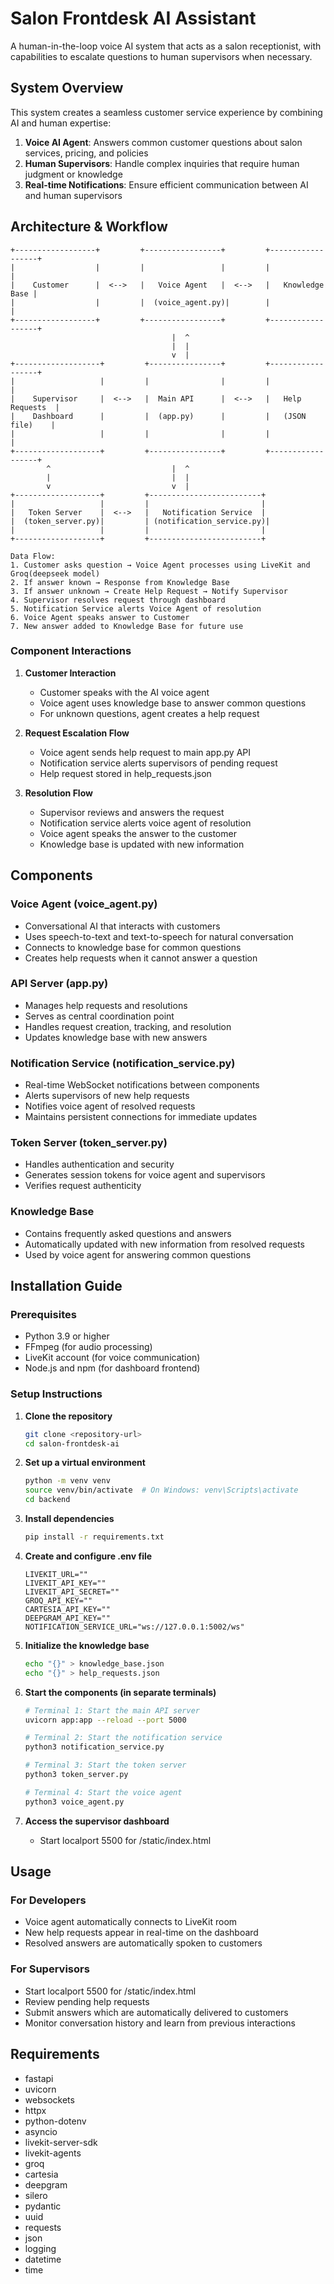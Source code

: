 # Salon Frontdesk AI Assistant

A human-in-the-loop voice AI system that acts as a salon receptionist, with capabilities to escalate questions to human supervisors when necessary.

## System Overview

This system creates a seamless customer service experience by combining AI and human expertise:

1. **Voice AI Agent**: Answers common customer questions about salon services, pricing, and policies
2. **Human Supervisors**: Handle complex inquiries that require human judgment or knowledge
3. **Real-time Notifications**: Ensure efficient communication between AI and human supervisors

## Architecture & Workflow

```
+------------------+         +-----------------+         +------------------+
|                  |         |                 |         |                  |
|    Customer      |  <-->   |   Voice Agent   |  <-->   |   Knowledge Base |
|                  |         |  (voice_agent.py)|        |                  |
+------------------+         +-----------------+         +------------------+
                                    |  ^
                                    |  |
                                    v  |
+-------------------+         +----------------+         +------------------+
|                   |         |                |         |                  |
|    Supervisor     |  <-->   |  Main API      |  <-->   |   Help Requests  |
|    Dashboard      |         |  (app.py)      |         |   (JSON file)    |
|                   |         |                |         |                  |
+-------------------+         +----------------+         +------------------+
        ^                           |  ^
        |                           |  |
        v                           v  |
+-------------------+         +-------------------------+
|                   |         |                         |
|   Token Server    |  <-->   |   Notification Service  |
|  (token_server.py)|         | (notification_service.py)|
|                   |         |                         |
+-------------------+         +-------------------------+

Data Flow:
1. Customer asks question → Voice Agent processes using LiveKit and Groq(deepseek model)
2. If answer known → Response from Knowledge Base
3. If answer unknown → Create Help Request → Notify Supervisor
4. Supervisor resolves request through dashboard
5. Notification Service alerts Voice Agent of resolution
6. Voice Agent speaks answer to Customer
7. New answer added to Knowledge Base for future use
```

### Component Interactions

1. **Customer Interaction**
   - Customer speaks with the AI voice agent
   - Voice agent uses knowledge base to answer common questions
   - For unknown questions, agent creates a help request

2. **Request Escalation Flow**
   - Voice agent sends help request to main app.py API
   - Notification service alerts supervisors of pending request
   - Help request stored in help_requests.json

3. **Resolution Flow**
   - Supervisor reviews and answers the request
   - Notification service alerts voice agent of resolution
   - Voice agent speaks the answer to the customer
   - Knowledge base is updated with new information

## Components

### Voice Agent (voice_agent.py)
- Conversational AI that interacts with customers
- Uses speech-to-text and text-to-speech for natural conversation
- Connects to knowledge base for common questions
- Creates help requests when it cannot answer a question

### API Server (app.py)
- Manages help requests and resolutions
- Serves as central coordination point
- Handles request creation, tracking, and resolution
- Updates knowledge base with new answers

### Notification Service (notification_service.py)
- Real-time WebSocket notifications between components
- Alerts supervisors of new help requests
- Notifies voice agent of resolved requests
- Maintains persistent connections for immediate updates

### Token Server (token_server.py)
- Handles authentication and security
- Generates session tokens for voice agent and supervisors
- Verifies request authenticity

### Knowledge Base
- Contains frequently asked questions and answers
- Automatically updated with new information from resolved requests
- Used by voice agent for answering common questions

## Installation Guide

### Prerequisites
- Python 3.9 or higher
- FFmpeg (for audio processing)
- LiveKit account (for voice communication)
- Node.js and npm (for dashboard frontend)

### Setup Instructions

1. **Clone the repository**
   ```bash
   git clone <repository-url>
   cd salon-frontdesk-ai
   ```

2. **Set up a virtual environment**
   ```bash
   python -m venv venv
   source venv/bin/activate  # On Windows: venv\Scripts\activate
   cd backend
   ```

3. **Install dependencies**
   ```bash
   pip install -r requirements.txt
   ```

4. **Create and configure .env file**
   ```
   LIVEKIT_URL=""
   LIVEKIT_API_KEY=""
   LIVEKIT_API_SECRET=""
   GROQ_API_KEY=""
   CARTESIA_API_KEY=""
   DEEPGRAM_API_KEY=""
   NOTIFICATION_SERVICE_URL="ws://127.0.0.1:5002/ws"
   ```

5. **Initialize the knowledge base**
   ```bash
   echo "{}" > knowledge_base.json
   echo "{}" > help_requests.json
   ```

6. **Start the components (in separate terminals)**
   ```bash
   # Terminal 1: Start the main API server
   uvicorn app:app --reload --port 5000
   
   # Terminal 2: Start the notification service
   python3 notification_service.py
   
   # Terminal 3: Start the token server
   python3 token_server.py
   
   # Terminal 4: Start the voice agent
   python3 voice_agent.py
   ```

7. **Access the supervisor dashboard**
   - Start localport 5500 for /static/index.html


## Usage

### For Developers
- Voice agent automatically connects to LiveKit room
- New help requests appear in real-time on the dashboard
- Resolved answers are automatically spoken to customers


### For Supervisors
- Start localport 5500 for /static/index.html
- Review pending help requests
- Submit answers which are automatically delivered to customers
- Monitor conversation history and learn from previous interactions

## Requirements
- fastapi
- uvicorn
- websockets
- httpx
- python-dotenv
- asyncio
- livekit-server-sdk
- livekit-agents
- groq
- cartesia
- deepgram
- silero
- pydantic
- uuid
- requests
- json
- logging
- datetime
- time
